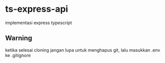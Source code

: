 # ts-express-api

implementasi express typescript

## Warning

ketika selesai cloning jangan lupa untuk menghapus git, lalu masukkan .env ke .gitignore
